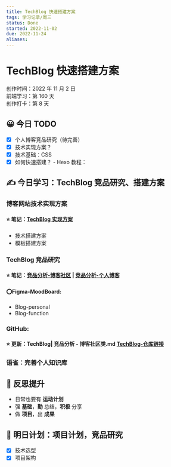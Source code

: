 ```yaml
---
title: TechBlog 快速搭建方案
tags: 学习记录/周三
status: Done
started: 2022-11-02
due: 2022-11-24
aliases: 
---
```

# TechBlog 快速搭建方案
创作时间：2022 年 11 月 2 日  
前端学习：第 160 天  
创作打卡：第 8 天
## 😀 今日 TODO
- [x] 个人博客竞品研究（待完善）
- [x] 技术实现方案？
- [x] 技术基础：CSS
- [x] 如何快速搭建？ - Hexo 教程：
## ✍️ 今日学习：TechBlog 竞品研究、搭建方案
### 博客网站技术实现方案
#### ⭐ 笔记：[TechBlog 实现方案](https://www.yuque.com/docs/share/c7e65763-3226-4e41-8177-9ae02ea8518c?view=doc_embed)
- 技术搭建方案
- 模板搭建方案
### TechBlog 竞品研究
#### ⭐ 笔记：[竞品分析-博客社区](https://www.yuque.com/docs/share/8ef97df2-1863-4048-b9c9-b7c04776d9df?view=doc_embed) | [竞品分析-个人博客](https://www.yuque.com/docs/share/694d2eb1-4a7c-4481-bb86-68be680b89f4?view=doc_embed)
#### ⭕Figma-MoodBoard:
- Blog-personal
- Blog-function
### GitHub:
#### ⭐ 更新：TechBlog| 竞品分析 - 博客社区类.md [TechBlog-仓库链接](https://github.com/Jenniferwonder/TechBlog)
### 语雀：完善个人知识库
## 🔖 反思提升
- 日常也要有 **运动计划**
- 强 **基础**，**勤** 总结，**积极** 分享
- 做 **项目**，出 **成果**
## 🔖 明日计划：项目计划，竞品研究
- [x] 技术选型
- [x] 项目架构
